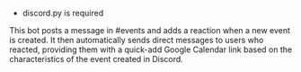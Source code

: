 - discord.py is required

This bot posts a message in #events and adds a reaction when a new event is created. It then automatically sends direct messages to users who reacted, providing them with a quick-add Google Calendar link based on the characteristics of the event created in Discord.
